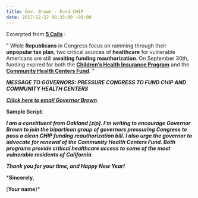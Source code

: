 ```yaml
---
title: Gov. Brown - Fund CHIP
date: 2017-12-22 06:35:00 -08:00
---
```


Excerpted from [**5 Calls**](https://5calls.org/issue/pressure-governors-support-chip) :

"  While **Republicans** in Congress focus on ramming through their **unpopular tax plan**, two critical sources of **healthcare** for vulnerable Americans are still **awaiting funding reauthorization**. On September 30th, funding expired for both the [**Children’s Health Insurance Program**](https://www.healthcare.gov/glossary/childrens-health-insurance-program-chip/) and the [**Community Health Centers Fund**](http://www.nachc.org/policy-matters/federal-issues/appropriations/).  "

***MESSAGE TO GOVERNORS: PRESSURE CONGRESS TO FUND CHIP AND COMMUNITY HEALTH CENTERS***

[***Clilck here to email Governor Brown***](https://govapps.gov.ca.gov/gov39mail/).

**Sample Script**:

***I am a constituent from Oakland [zip].
I'm writing to encourage Governor Brown to join the bipartisan group of governors pressuring Congress to pass a clean CHIP funding reauthorization bill. I also urge the governor to advocate for renewal of the Community Health Centers Fund. Both programs provide critical healthcare access to some of the most vulnerable residents of California**.*

***Thank you for your time, and Happy New Year!***

***Sincerely**,

[**Your name**}*
